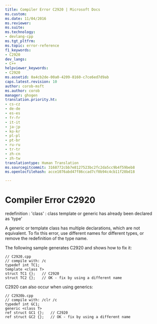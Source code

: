 ```yaml
---
title: Compiler Error C2920 | Microsoft Docs
ms.custom: 
ms.date: 11/04/2016
ms.reviewer: 
ms.suite: 
ms.technology:
- devlang-cpp
ms.tgt_pltfrm: 
ms.topic: error-reference
f1_keywords:
- C2920
dev_langs:
- C++
helpviewer_keywords:
- C2920
ms.assetid: 0a4cb2de-00a0-4209-8160-c7ce6ed7d9ab
caps.latest.revision: 10
author: corob-msft
ms.author: corob
manager: ghogen
translation.priority.ht:
- cs-cz
- de-de
- es-es
- fr-fr
- it-it
- ja-jp
- ko-kr
- pl-pl
- pt-br
- ru-ru
- tr-tr
- zh-cn
- zh-tw
translationtype: Human Translation
ms.sourcegitcommit: 3168772cbb7e8127523bc2fc2da5cc9b4f59beb8
ms.openlocfilehash: acce1076abd47f86ccad7cf0b94c4cb11f28bd18

---
```

# Compiler Error C2920
redefinition : 'class' : class template or generic has already been declared as 'type'  
  
 A generic or template class has multiple declarations, which are not equivalent. To fix this error, use different names for different types, or remove the redefinition of the type name.  
  
 The following sample generates C2920 and shows how to fix it:  
  
```  
// C2920.cpp  
// compile with: /c  
typedef int TC1;  
template <class T>   
struct TC1 {};   // C2920  
struct TC2 {};   // OK - fix by using a different name  
```  
  
 C2920 can also occur when using generics:  
  
```  
// C2920b.cpp  
// compile with: /clr /c  
typedef int GC1;  
generic <class T>   
ref struct GC1 {};   // C2920  
ref struct GC2 {};   // OK - fix by using a different name  
```


<!--HONumber=Jan17_HO1-->


